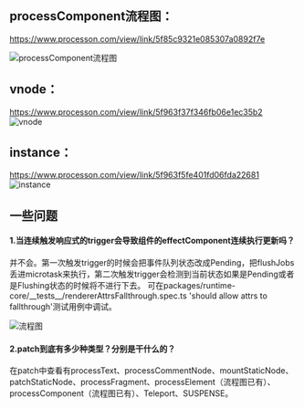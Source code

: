 ## processComponent流程图：
https://www.processon.com/view/link/5f85c9321e085307a0892f7e

![processComponent流程图](https://res.psy-1.com/FkR9Rnsq2SKkx9C274ypMAL1MUss)


## vnode：
https://www.processon.com/view/link/5f963f37f346fb06e1ec35b2
![vnode](https://res.psy-1.com/Fl3_9xTvszqf7gRIPdOWG4eqT4k0)


## instance：
https://www.processon.com/view/link/5f963f5fe401fd06fda22681
![instance](https://res.psy-1.com/FmF17k7lj1iysIogq31ZIkj8HGf5)

## 一些问题
#### 1.当连续触发响应式的trigger会导致组件的effectComponent连续执行更新吗？
并不会。第一次触发trigger的时候会把事件队列状态改成Pending，把flushJobs丢进microtask来执行，第二次触发trigger会检测到当前状态如果是Pending或者是Flushing状态的时候将不进行下去。
可在packages/runtime-core/\_\_tests\_\_/rendererAttrsFallthrough.spec.ts 'should allow attrs to fallthrough'测试用例中调试。

![流程图](https://res.psy-1.com/FuStWNAasmJ0eOOjTm_nC_7ON0uz)

#### 2.patch到底有多少种类型？分别是干什么的？
在patch中查看有processText、processCommentNode、mountStaticNode、patchStaticNode、processFragment、processElement（流程图已有）、processComponent（流程图已有）、Teleport、SUSPENSE。
